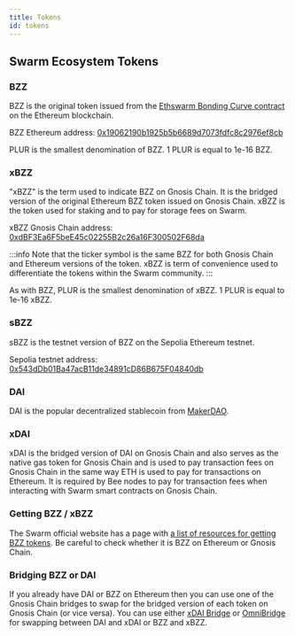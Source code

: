 ```yaml
---
title: Tokens
id: tokens
---
```



## Swarm Ecosystem Tokens

### BZZ

BZZ is the original token issued from the [Ethswarm Bonding Curve contract](https://etherscan.io/address/0x4f32ab778e85c4ad0cead54f8f82f5ee74d46904) on the Ethereum blockchain. 

BZZ Ethereum address: [0x19062190b1925b5b6689d7073fdfc8c2976ef8cb](
https://etherscan.io/address/0x19062190b1925b5b6689d7073fdfc8c2976ef8cb)

PLUR is the smallest denomination of BZZ. 1 PLUR is equal to 1e-16 BZZ.

### xBZZ

"xBZZ" is the term used to indicate BZZ on Gnosis Chain. It is the bridged version of the original Ethereum BZZ token issued on Gnosis Chain. xBZZ is the token used for staking and to pay for storage fees on Swarm.

xBZZ Gnosis Chain address: [0xdBF3Ea6F5beE45c02255B2c26a16F300502F68da](https://gnosisscan.io/address/0xdBF3Ea6F5beE45c02255B2c26a16F300502F68da)

:::info
Note that the ticker symbol is the same BZZ for both Gnosis Chain and Ethereum versions of the token. xBZZ is term of convenience used to differentiate the tokens within the Swarm community.
:::

As with BZZ, PLUR is the smallest denomination of xBZZ. 1 PLUR is equal to 1e-16 xBZZ.

### sBZZ

sBZZ is the testnet version of BZZ on the Sepolia Ethereum testnet. 

Sepolia testnet address: [0x543dDb01Ba47acB11de34891cD86B675F04840db](https://sepolia.etherscan.io/address/0x543dDb01Ba47acB11de34891cD86B675F04840db)

### DAI 

DAI is the popular decentralized stablecoin from [MakerDAO](https://makerdao.com/en/).

### xDAI

xDAI is the bridged version of DAI on Gnosis Chain and also serves as the native gas token for Gnosis Chain and is used to pay transaction fees on Gnosis Chain in the same way ETH is used to pay for transactions on Ethereum. It is required by Bee nodes to pay for transaction fees when interacting with Swarm smart contracts on Gnosis Chain.


### Getting BZZ / xBZZ

The Swarm official website has a page with [a list of resources for getting BZZ tokens](https://www.ethswarm.org/get-bzz). Be careful to check whether it is BZZ on Ethereum or Gnosis Chain.


### Bridging BZZ or DAI

If you already have DAI or BZZ on Ethereum then you can use one of the Gnosis Chain bridges to swap for the bridged version of each token on Gnosis Chain (or vice versa). You can use either [xDAI Bridge](https://bridge.gnosischain.com/) or [OmniBridge](https://omni.gnosischain.com/bridge) for swapping between DAI and xDAI or BZZ and xBZZ. 

